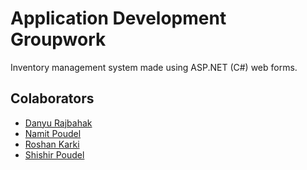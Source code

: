 ﻿# Application Development Groupwork

Inventory management system made using ASP.NET (C#) web forms.

## Colaborators

- [Danyu Rajbahak](https://github.com/rajbahakdanyu)
- [Namit Poudel](https://github.com/namitpoudel)
- [Roshan Karki](https://github.com/RoshanKarki007)
- [Shishir Poudel](https://github.com/shishirpoudel)